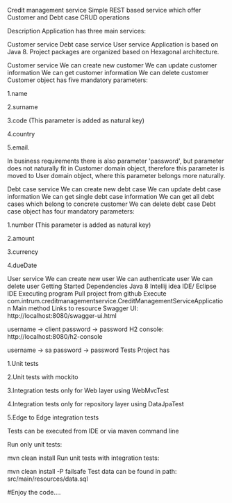 Credit management service
Simple REST based service which offer Customer and Debt case CRUD operations

Description
Application has three main services:

Customer service
Debt case service
User service
Application is based on Java 8. Project packages are organized based on Hexagonal architecture.

Customer service
We can create new customer
We can update customer information
We can get customer information
We can delete customer
Customer object has five mandatory parameters:

1.name

2.surname

3.code (This parameter is added as natural key)

4.country

5.email.

In business requirements there is also parameter 'password', but parameter does not naturally fit in Customer domain object, therefore this parameter is moved to User domain object, where this parameter belongs more naturally.

Debt case service
We can create new debt case
We can update debt case information
We can get single debt case information
We can get all debt cases which belong to concrete customer
We can delete debt case
Debt case object has four mandatory parameters:

1.number (This parameter is added as natural key)

2.amount

3.currency

4.dueDate

User service
We can create new user
We can authenticate user
We can delete user
Getting Started
Dependencies
Java 8
Intellij idea IDE/ Eclipse IDE
Executing program
Pull project from github
Execute com.intrum.creditmanagementservice.CreditManagementServiceApplication Main method
Links to resource
Swagger UI: http://localhost:8080/swagger-ui.html

username -> client
password -> password
H2 console: http://localhost:8080/h2-console

username -> sa
password -> password
Tests
Project has

1.Unit tests

2.Unit tests with mockito

3.Integration tests only for Web layer using WebMvcTest

4.Integration tests only for repository layer using DataJpaTest

5.Edge to Edge integration tests

Tests can be executed from IDE or via maven command line

Run only unit tests:

mvn clean install
Run unit tests with integration tests:

mvn clean install -P failsafe
Test data can be found in path: src/main/resources/data.sql

#Enjoy the code....
